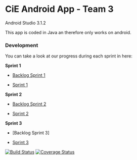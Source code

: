 # CiE Android App - Team 3

Android Studio 3.1.2

This app is coded in Java an therefore only works on android.

### Development

You can take a look at our progress during each sprint in here:

**Sprint 1**

* [Backlog Sprint 1](https://docs.google.com/document/d/1TDKr-gDvjoQkNaqJfvYGT2VE66yA4puGP4riXLWrfc0/edit?usp=sharing)

* [Sprint 1](https://github.com/mobileappdevhm/only_android_app/wiki/Sprint_1_Page)

**Sprint 2**

* [Backlog Sprint 2](https://docs.google.com/document/d/12B-3g0BlvA14SyQxIfW3M9O-VjtweqJgXd6Zrzy__z4/edit?usp=sharing)

* [Sprint 2](https://github.com/mobileappdevhm/only_android_app/wiki/Sprint_2_Page)

**Sprint 3**

* [Backlog Sprint 3]

* [Sprint 3](https://github.com/mobileappdevhm/only_android_app/wiki/Sprint_3_page)


[![Build Status](https://travis-ci.org/freeCodeCamp/how-to-contribute-to-open-source.svg?branch=master)](https://travis-ci.org/mobileappdevhm/only_android_app) [![Coverage Status](https://coveralls.io/repos/github/mobileappdevhm/only_android_app/badge.svg)](https://coveralls.io/github/mobileappdevhm/only_android_app)
